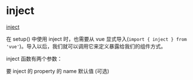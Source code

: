 <!--
 * @Author: tangdaoyong
 * @Date: 2021-06-27 17:42:18
 * @LastEditors: tangdaoyong
 * @LastEditTime: 2021-06-27 17:43:46
 * @Description: inject
-->
# inject

[inject](https://v3.cn.vuejs.org/guide/composition-api-provide-inject.html#%E8%AE%BE%E6%83%B3%E5%9C%BA%E6%99%AF)

在 setup() 中使用 inject 时，也需要从 vue 显式导入(`import { inject } from 'vue'`)。导入以后，我们就可以调用它来定义暴露给我们的组件方式。

inject 函数有两个参数：

要 inject 的 property 的 name
默认值 (可选)